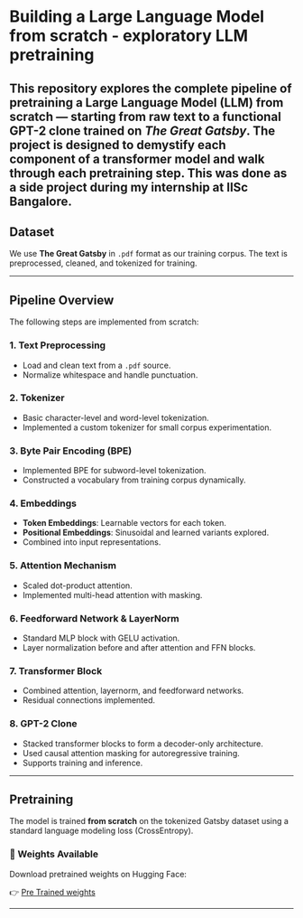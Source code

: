 #  Building a Large Language Model from scratch - exploratory LLM pretraining

This repository explores the complete pipeline of **pretraining a Large Language Model (LLM)** from scratch — starting from raw text to a functional GPT-2 clone trained on *The Great Gatsby*. The project is designed to **demystify each component** of a transformer model and walk through each pretraining step.
This was done as a side project during my internship at IISc Bangalore.
---

## Dataset

We use **The Great Gatsby** in `.pdf` format as our training corpus. The text is preprocessed, cleaned, and tokenized for training.

---

##  Pipeline Overview

The following steps are implemented from scratch:

###  1. **Text Preprocessing**
- Load and clean text from a `.pdf` source.
- Normalize whitespace and handle punctuation.

###  2. **Tokenizer**
- Basic character-level and word-level tokenization.
- Implemented a custom tokenizer for small corpus experimentation.

###  3. **Byte Pair Encoding (BPE)**
- Implemented BPE for subword-level tokenization.
- Constructed a vocabulary from training corpus dynamically.

###  4. **Embeddings**
- **Token Embeddings**: Learnable vectors for each token.
- **Positional Embeddings**: Sinusoidal and learned variants explored.
- Combined into input representations.

###  5. **Attention Mechanism**
- Scaled dot-product attention.
- Implemented multi-head attention with masking.

###  6. **Feedforward Network & LayerNorm**
- Standard MLP block with GELU activation.
- Layer normalization before and after attention and FFN blocks.

###  7. **Transformer Block**
- Combined attention, layernorm, and feedforward networks.
- Residual connections implemented.

###  8. **GPT-2 Clone**
- Stacked transformer blocks to form a decoder-only architecture.
- Used causal attention masking for autoregressive training.
- Supports training and inference.

---

##  Pretraining

The model is trained **from scratch** on the tokenized Gatsby dataset using a standard language modeling loss (CrossEntropy).

### 🔗 Weights Available

Download pretrained weights on Hugging Face:

👉 [Pre Trained weights](https://huggingface.co/VedantBedi/GPT2_self_pretrained/tree/main) 


---
